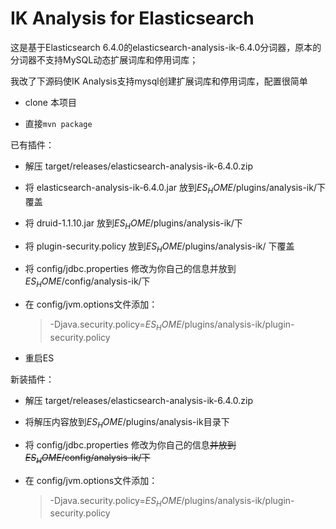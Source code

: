 IK Analysis for Elasticsearch
=============================

这是基于Elasticsearch 6.4.0的elasticsearch-analysis-ik-6.4.0分词器，原本的分词器不支持MySQL动态扩展词库和停用词库；

我改了下源码使IK Analysis支持mysql创建扩展词库和停用词库，配置很简单

- clone 本项目

- 直接`mvn package`

已有插件：

- 解压 target/releases/elasticsearch-analysis-ik-6.4.0.zip

- 将 elasticsearch-analysis-ik-6.4.0.jar 放到$ES_HOME$/plugins/analysis-ik/下覆盖

- 将 druid-1.1.10.jar 放到$ES_HOME$/plugins/analysis-ik/下

- 将 plugin-security.policy 放到$ES_HOME$/plugins/analysis-ik/ 下覆盖

- 将 config/jdbc.properties 修改为你自己的信息并放到$ES_HOME$/config/analysis-ik/下

- 在 config/jvm.options文件添加：
   > -Djava.security.policy=$ES_HOME$/plugins/analysis-ik/plugin-security.policy

- 重启ES

新装插件：

- 解压 target/releases/elasticsearch-analysis-ik-6.4.0.zip

- 将解压内容放到$ES_HOME$/plugins/analysis-ik目录下

- 将 config/jdbc.properties 修改为你自己的信息~~并放到$ES_HOME$/config/analysis-ik/下~~

- 在 config/jvm.options文件添加：
   > -Djava.security.policy=$ES_HOME$/plugins/analysis-ik/plugin-security.policy

